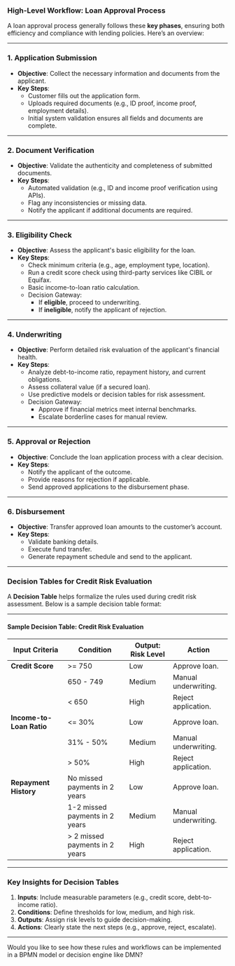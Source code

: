 ### **High-Level Workflow: Loan Approval Process**

A loan approval process generally follows these **key phases**, ensuring both efficiency and compliance with lending policies. Here’s an overview:

---

### **1. Application Submission**
   - **Objective**: Collect the necessary information and documents from the applicant.
   - **Key Steps**:  
     - Customer fills out the application form.  
     - Uploads required documents (e.g., ID proof, income proof, employment details).  
     - Initial system validation ensures all fields and documents are complete.  

---

### **2. Document Verification**
   - **Objective**: Validate the authenticity and completeness of submitted documents.
   - **Key Steps**:  
     - Automated validation (e.g., ID and income proof verification using APIs).  
     - Flag any inconsistencies or missing data.  
     - Notify the applicant if additional documents are required.  

---

### **3. Eligibility Check**
   - **Objective**: Assess the applicant's basic eligibility for the loan.
   - **Key Steps**:  
     - Check minimum criteria (e.g., age, employment type, location).  
     - Run a credit score check using third-party services like CIBIL or Equifax.  
     - Basic income-to-loan ratio calculation.  
     - Decision Gateway:  
       - If **eligible**, proceed to underwriting.  
       - If **ineligible**, notify the applicant of rejection.  

---

### **4. Underwriting**
   - **Objective**: Perform detailed risk evaluation of the applicant's financial health.
   - **Key Steps**:  
     - Analyze debt-to-income ratio, repayment history, and current obligations.  
     - Assess collateral value (if a secured loan).  
     - Use predictive models or decision tables for risk assessment.  
     - Decision Gateway:  
       - Approve if financial metrics meet internal benchmarks.  
       - Escalate borderline cases for manual review.  

---

### **5. Approval or Rejection**
   - **Objective**: Conclude the loan application process with a clear decision.
   - **Key Steps**:  
     - Notify the applicant of the outcome.  
     - Provide reasons for rejection if applicable.  
     - Send approved applications to the disbursement phase.  

---

### **6. Disbursement**
   - **Objective**: Transfer approved loan amounts to the customer’s account.
   - **Key Steps**:  
     - Validate banking details.  
     - Execute fund transfer.  
     - Generate repayment schedule and send to the applicant.  

---

### **Decision Tables for Credit Risk Evaluation**

A **Decision Table** helps formalize the rules used during credit risk assessment. Below is a sample decision table format:

---

#### **Sample Decision Table: Credit Risk Evaluation**
| **Input Criteria**          | **Condition**                        | **Output: Risk Level**   | **Action**                |
|-----------------------------|-------------------------------------|-------------------------|--------------------------|
| **Credit Score**            | >= 750                              | Low                     | Approve loan.            |
|                             | 650 - 749                           | Medium                  | Manual underwriting.     |
|                             | < 650                               | High                    | Reject application.      |
| **Income-to-Loan Ratio**    | <= 30%                              | Low                     | Approve loan.            |
|                             | 31% - 50%                           | Medium                  | Manual underwriting.     |
|                             | > 50%                               | High                    | Reject application.      |
| **Repayment History**       | No missed payments in 2 years       | Low                     | Approve loan.            |
|                             | 1-2 missed payments in 2 years      | Medium                  | Manual underwriting.     |
|                             | > 2 missed payments in 2 years      | High                    | Reject application.      |

---

### **Key Insights for Decision Tables**
1. **Inputs**: Include measurable parameters (e.g., credit score, debt-to-income ratio).  
2. **Conditions**: Define thresholds for low, medium, and high risk.  
3. **Outputs**: Assign risk levels to guide decision-making.  
4. **Actions**: Clearly state the next steps (e.g., approve, reject, escalate).  

---

Would you like to see how these rules and workflows can be implemented in a BPMN model or decision engine like DMN?